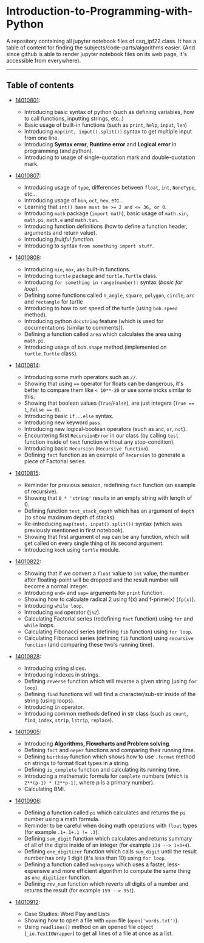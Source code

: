 # Introduction-to-Programming-with-Python
A repository containing all jupyter notebook files of csq_ipf22 class.
It has a table of content for finding the subjects/code-parts/algorithms easier. (And since github is able to render jupyter notebook files on its web page, it's accessible from everywhere).

<hr/>

## Table of contents

- [14010801](14010801/14010801.ipynb):
  - Introducing basic syntax of python (such as defining variables, how to call functions, inputting strings, etc..)
  - Basic usage of built-in functions (such as `print`, `help`, `input`, `len`)
  - Introducing `map(int, input().split())` syntax to get multiple input from one line.
  - Introducing **Syntax error**, **Runtime error** and **Logical error** in programming (and python).
  - Introducing to usage of single-quotation mark and double-quotation mark.

- [14010807](14010807/14010807.ipynb):
  - Introducing usage of `type`, differences between `float`, `int`, `NoneType`, etc...
  - Introducing usage of `bin`, `oct`, `hex`, etc...
  - Learning that `int() base must be >= 2 and <= 36, or 0`.
  - Introducing `math` package (`import math`), basic usage of `math.sin`, `math.pi`, `math.e` and `math.tan`.
  - Introducing function definitions (how to define a function header, arguments and return value).
  - Introducing _fruitful function_.
  - Introducing to syntax `from something import stuff`.

- [14010808](14010808/14010808.ipynb):
  - Introducing `min`, `max`, `abs` built-in functions.
  - Introducing `turtle` package and `turtle.Turtle` class.
  - Introducing `for something in range(number):` syntax (_basic for loop_).
  - Defining some functions called `n_angle`, `square`, `polygon`, `circle`, `arc` and `rectangle` for turtle
  - Introducing to how to set speed of the turtle (using `bob.speed` method).
  - Introducing python `docstring` feature (which is used for documentations (similar to comments)).
  - Defining a function called `area` which calculates the area using `math.pi`.
  - Introducing usage of `bob.shape` method (implemented on `turtle.Turtle` class).

- [14010814](14010814/14010814.ipynb):
  - Introducing some math operators such as `//`.
  - Showing that using `==` operator for floats can be dangerous, it's better to compare them like `< 10**-20` or use some tricks similar to this.
  - Showing that boolean values (`True`/`False`), are just integers (`True == 1`, `False == 0`).
  - Introducing basic `if...else` syntax.
  - Introducing new keyword `pass`.
  - Introducing new logical-boolean operators (such as `and`, `or`, `not`).
  - Encountering first `RecursionError` in our class (by calling `test` function inside of `test` function without any stop-condition).
  - Introducing basic `Recursion` (`Recursive function`).
  - Defining `fact` function as an example of `Recursion` to generate a piece of Factorial series.

- [14010815](14010815/14010815.ipynb):
  - Reminder for previous session, redefining `fact` function (an example of recursive).
  - Showing that `0 * 'string'` results in an empty string with length of 0.
  - Defining function `test_stack_depth` which has an argument of `depth` (to show maximum depth of stacks).
  - Re-introducing `map(test, input().split())` syntax (which was previously mentioned in first notebook).
  - Showing that first argument of `map` can be any function, which will get called on every single thing of its second argument.
  - Introducing `koch` using `turtle` module.

- [14010822](14010822/14010822.ipynb):
  - Showing that if we convert a `float` value to `int` value, the number after floating-point will be dropped and the result number will become a normal integer.
  - Introducing `end=` and `sep=` arguments for `print` function.
  - Showing how to calculate radical 2 using f(x) and f-prime(x) (`fp(x)`).
  - Introducing `while loop`.
  - Introducing `mod` operator (`i%2`).
  - Calculating Factorial series (redefining `fact` function) using `for` and `while` loops.
  - Calculating Fibonacci series (defining `fib` function) using `for loop`.
  - Calculating Fibonacci series (defining `fib` function) using `recursive function` (and comparing these two's running time).

- [14010828](14010828/14010828.ipynb):
  - Introducing string slices.
  - Introducing indexes in strings.
  - Defining `reverse` function which will reverse a given string (using `for loop`).
  - Defining `find` functions will will find a character/sub-str inside of the string (using loops).
  - Introducing `in` operator.
  - Introducing common methods defined in str class (such as `count`, `find`, `index`, `strip`, `lstrip`, `replace`).

- [14010905](14010905/14010905.ipynb):
  - Introducing **Algorithms, Flowcharts and Problem solving**.
  - Defining `fact` and `neper` functions and comparing their running time.
  - Defining `birthday` function which shows how to use `.format` method on strings to format float types in a string.
  - Defining `is_complete` function and calculating its running time.
  - Introducing a mathematic formula for `complete` numbers (which is `2**(p-1) * (2**p-1)`, where p is a primary number).
  - Calculating BMI.

- [14010906](14010906/14010906.ipynb):
  - Defining a function called `pi` which calculates and returns the `pi` number using a math formula.
  - Reminder to be careful when doing math operations with `float` types (for example `.1+.1+.1 != .3`).
  - Defining `sum_digit` function which calculates and returns summary of all of the digits inside of an integer (for example `134 --> 1+3+4`).
  - Defining `one_digitizer` function which calls `sum_digit` until the result number has only 1 digit (it's less than 10) using `for loop`.
  - Defining a function called `mehrpooya` which uses a faster, less-expensive and more efficient algorithm to compute the same thing as `one_digitizer` function.
  - Defining `rev_num` function which reverts all digits of a number and returns the result (for example `159 --> 951`).



- [14010912](14010912/14010912.ipynb):
  - Case Studies: Word Play and Lists
  - Showing how to open a file with `open` file (`open('words.txt')`).
  - Using `readlines()` method on an opened file object (`_io.TextIOWrapper`) to get all lines of a file at once as a list.




</hr>

